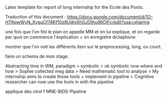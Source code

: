 
Latex template for report of long internship for the Ecole des Ponts.

Traduction of this document :  https://docs.google.com/document/d/1O-HTKqwWyN_XyguCf74Kf10z8UdnjXhGJOIhu96OlFc/edit?usp=sharing



une fois que l'on fini le plan on appelle MM et on lui explique, et on regarde par quoi on commence l'explication +  on enregistre dictaphone


montrer que l'on voit les différents item sur le preprocessing, long,  ou court. 


faire un schema de mon stage.

Abstracting time in WM, paradigm > symbolic > ok symbolic now where and how > Sophie collected meg data > Need mathematic tool to analyse > My internship aims to create those tools + implement in pipeline > Cognitive researcher can now use the tools in with the pipeline 

applique des ctrol f MNE-BIDS-Pipeline